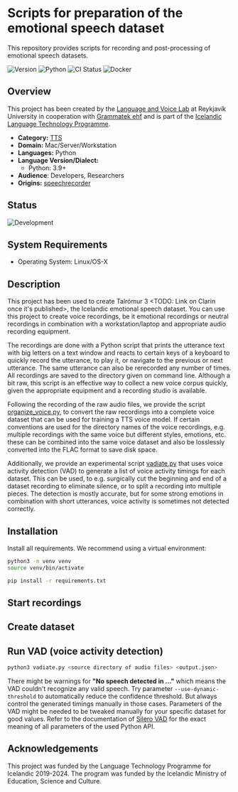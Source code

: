 # Scripts for preparation of the emotional speech dataset

This repository provides scripts for recording and post-processing of emotional speech datasets.

![Version](https://img.shields.io/badge/Version-master-darkgreen)
![Python](https://img.shields.io/badge/python-3.9+-blue?logo=python&logoColor=white)
![CI Status](https://img.shields.io/badge/CI-[unavailable]-red)
![Docker](https://img.shields.io/badge/Docker-[unavailable]-red)

## Overview

This project has been created by the [Language and Voice Lab](https://lvl.ru.is/) at Reykjavík University in cooperation with [Grammatek ehf](https://www.grammatek.com) and is part of the [Icelandic Language Technology Programme](https://github.com/icelandic-lt/icelandic-lt).

- **Category:** [TTS](https://github.com/icelandic-lt/icelandic-lt/blob/main/doc/tts.md)
- **Domain:** Mac/Server/Workstation
- **Languages:** Python
- **Language Version/Dialect:**
  - Python: 3.9+
- **Audience**: Developers, Researchers
- **Origins:** [speechrecorder](??)

## Status
![Development](https://img.shields.io/badge/Development-darkviolet)

## System Requirements
- Operating System: Linux/OS-X

## Description

This project has been used to create Talrómur 3 <TODO: Link on Clarin once it's published>, the Icelandic emotional speech dataset. You can use this project to create voice recordings, be it emotional recordings or neutral recordings in combination with a workstation/laptop and appropriate audio recording equipment.

The recordings are done with a Python script that prints the utterance text with big letters on a text window and reacts to certain keys of a keyboard to quickly record the utterance, to play it, or navigate to the previous or next utterance. The same utterance can also be rerecorded any number of times. All recordings are saved to the directory given on command line. Although a bit raw, this script is an effective way to collect a new voice corpus quickly, given the appropriate equipment and a recording studio is available.

Following the recording of the raw audio files, we provide the script [organize_voice.py](organize_voice.py), to convert the raw recordings into a complete voice dataset that can be used for training a TTS voice model. If certain conventions are used for the directory names of the voice recordings, e.g. multiple recordings with the same voice but different styles, emotions, etc. these can be combined into the same voice dataset and also be losslessly converted into the FLAC format to save disk space.

Additionally, we provide an experimental script [vadiate.py](vadiate.py) that uses voice activity detection (VAD) to generate a list of voice activity timings for each dataset. This can be used, to e.g. surgically cut the beginning and end of a dataset recording to eliminate silence, or to split a recording into multiple pieces. The detection is mostly accurate, but for some strong emotions in combination with short utterances, voice activity is sometimes not detected correctly. 


## Installation

Install all requirements. We recommend using a virtual environment:

```bash
python3 -m venv venv
source venv/bin/activate
```

```bash
pip install -r requirements.txt
```

## Start recordings 

**<to be done>**

## Create dataset

**<to be done>**

## Run VAD (voice activity detection)

```bash
python3 vadiate.py <source directory of audio files> <output.json>
```

There might be warnings for **"No speech detected in ..."** which means the VAD couldn't recognize any valid speech. Try parameter `--use-dynamic-threshold` to automatically reduce the confidence threshold. But always control the generated timings manually in those cases. Parameters of the VAD might be needed to be tweaked manually for your specific dataset for good values. Refer to the documentation of [Silero VAD](https://github.com/snakers4/silero-vad) for the exact meaning of all parameters of the used Python API.

## Acknowledgements
This project was funded by the Language Technology Programme for Icelandic 2019-2024. The program was funded by the Icelandic Ministry of Education, Science and Culture.